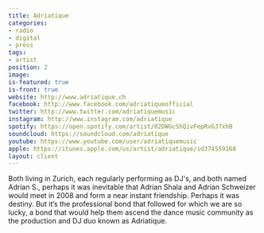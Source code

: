 ```yaml
---
title: Adriatique
categories:
- radio
- digital
- press
tags:
- artist
position: 2
image:
is-featured: true
is-front: true
website: http://www.adriatique.ch
facebook: http://www.facebook.com/adriatiqueofficial
twitter: http://www.twitter.com/adriatiquemusic
instagram: http://www.instagram.com/adriatique
spotify: https://open.spotify.com/artist/02DWGcShQivFepRvGJ7xhB
soundcloud: https://soundcloud.com/adriatique
youtube: https://www.youtube.com/user/adriatiquemusic
apple: https://itunes.apple.com/us/artist/adriatique/id374559168
layout: client
---
```


Both living in Zurich, each regularly performing as DJ's, and both named Adrian S., perhaps it was inevitable that Adrian Shala and Adrian Schweizer would meet in 2008 and form a near instant friendship. Perhaps it was destiny. But it’s the professional bond that followed for which we are so lucky, a bond that would help them ascend the dance music community as the production and DJ duo known as Adriatique.